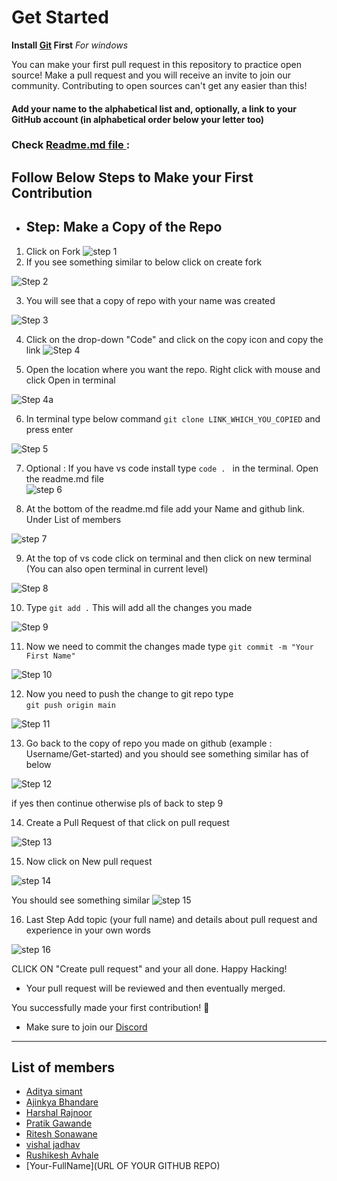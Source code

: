 # Get Started 

<b> Install <a href ="https://www.youtube.com/watch?v=2j7fD92g-gE">Git</a> First</b> <i>For windows</i>

You can make your first pull request in this repository to practice open source! 
Make a pull request and you will receive an invite to join our community. Contributing to open sources can't get any easier than this!

#### Add your name to the alphabetical list and, optionally, a link to your GitHub account (in alphabetical order below your letter too)

### Check <a href="https://github.com/DIEMS-HUB/Get-Started/blob/main/README.md"> Readme.md file </a> :



## Follow Below Steps to Make your First Contribution 

* <h2>Step: Make a Copy of the Repo</h2>
1. Click on Fork 
![step 1](https://user-images.githubusercontent.com/72307121/210691740-df4884a1-513c-4f31-a6b9-49397307e2d1.png)
2. If you see something similar to below click on create fork 

![Step 2](https://user-images.githubusercontent.com/72307121/210691849-4e23509a-5abb-4a7c-bedd-28999aa98348.png)


3. You will see that a copy of repo with your name was created 

![Step 3](https://user-images.githubusercontent.com/72307121/210692392-b8be9f74-fb2d-4ffa-96c9-5f4a6b9215df.png)

4. Click on the drop-down "Code" and click on the copy icon and copy the link 
![Step 4](https://user-images.githubusercontent.com/72307121/210692904-22293870-e1ba-46d3-a85d-48aeb99fa8f6.png)

5. Open the location where you want the repo. Right click with mouse and click Open in terminal 

![Step 4a](https://user-images.githubusercontent.com/72307121/210693251-dc41478a-cd87-4995-8742-8982e49d89b4.png)

6. In terminal type below command
 ``git clone LINK_WHICH_YOU_COPIED`` and press enter 
 
![Step 5](https://user-images.githubusercontent.com/72307121/210693408-84de26b2-2940-48d8-adf8-2a69b29d4662.png)

7. Optional : If you have vs code install type ``code . `` in the terminal. Open the readme.md file <br>
![step 6](https://user-images.githubusercontent.com/72307121/210694876-a6af83db-6e5c-4f40-99f3-e1167c1a0638.png)

8. At the bottom of the readme.md file add your Name and github link. Under List of members

![step 7](https://user-images.githubusercontent.com/72307121/210695134-b922676d-6f3b-4625-976b-7f4a037627ad.png)


9. At the top of vs code click on terminal and then click on new terminal (You can also open terminal in current level)

![Step 8](https://user-images.githubusercontent.com/72307121/210695314-a988812a-a781-4298-bbb8-5b804d74d5de.png)

10. Type ``git add .`` This will add all the changes you made <br>


![Step 9](https://user-images.githubusercontent.com/72307121/210695433-1afb0162-9d8b-4a6a-83b7-1ccc546a503e.png)

11. Now we need to commit the changes made type ``git commit -m "Your First Name"`` <br>

![Step 10](https://user-images.githubusercontent.com/72307121/210695548-3f2f9d71-3520-4f84-8c5e-1cd16bdcec2e.png)

12. Now you need to push the change to git repo type <br> ``git push origin main``

![Step 11](https://user-images.githubusercontent.com/72307121/210695611-467aaea1-0606-4cb4-b3d8-da628aaf63eb.png)

13. Go back to the copy of repo you made on github (example : Username/Get-started) and you should see something similar has of below 

![Step 12](https://user-images.githubusercontent.com/72307121/210695751-95a0f964-fee3-4191-923b-4a2825421bd2.png)


if yes then continue otherwise pls of back to step 9 


14. Create a Pull Request of that click on pull request <br>

![Step 13](https://user-images.githubusercontent.com/72307121/210695890-ceff955e-ac73-41c8-846e-8b3981f300d7.png)

15. Now click on New pull request 

![step 14](https://user-images.githubusercontent.com/72307121/210695952-545de3cf-5417-48fe-8ff0-68ed903c8daa.png)

You should see something similar 
![step 15](https://user-images.githubusercontent.com/72307121/210696042-b18c5d46-10dc-4342-979d-3286c19ff33f.png)

16. Last Step Add topic (your full name) and details about pull request and experience in your own words 

![step 16](https://user-images.githubusercontent.com/72307121/210696123-62184640-f6e3-425d-bce2-f82fe15746ad.png)

CLICK ON "Create pull request" and your all done. Happy Hacking! 


- Your pull request will be reviewed and then eventually merged.

You successfully made your first contribution! 🎉

- Make sure to join our [Discord](https://discord.gg/k9zdeQXc)

---

## List of members 

- [Aditya simant](https://github.com/adityasimant)
- [Ajinkya Bhandare](https://github.com/ajinkyavbhandare)
- [Harshal Rajnoor](https://github.com/harshalrajnoor)
- [Pratik Gawande](https://github.com/gawandepratik022)
- [Ritesh Sonawane](https://github.com/riteshsonawane1372)
- [vishal jadhav](https://github.com/vishaljadhav207)
- [Rushikesh Avhale](https://guthub.com/its-rishi)
- [Your-FullName](URL OF YOUR GITHUB REPO)



